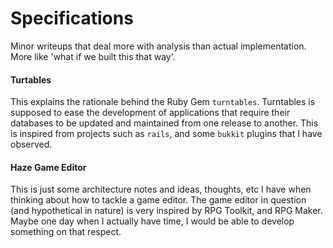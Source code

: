 # Specifications 

Minor writeups that deal more with analysis than actual implementation. More
like 'what if we built this that way'.

#### Turtables

This explains the rationale behind the Ruby Gem `turntables`. Turntables is 
supposed to ease the development of applications that require their databases
to be updated and maintained from one release to another. This is inspired from
projects such as `rails`, and some `bukkit` plugins that I have observed.

#### Haze Game Editor

This is just some architecture notes and ideas, thoughts, etc I have when 
thinking about how to tackle a game editor. The game editor in question (and 
hypothetical in nature) is very inspired by RPG Toolkit, and RPG Maker. Maybe
one day when I actually have time, I would be able to develop something on that
respect.


